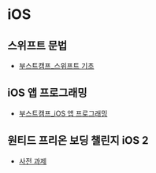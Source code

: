 # iOS
## 스위프트 문법
- [부스트캠프_스위프트 기초](https://github.com/eemdeeks/iOS/tree/main/boostcourse/%EC%8A%A4%EC%9C%84%ED%94%84%ED%8A%B8%20%EA%B8%B0%EC%B4%88)
## iOS 앱 프로그래밍
- [부스트캠프_iOS 앱 프로그래밍](https://github.com/eemdeeks/iOS/tree/main/boostcourse/iOS%20%EC%95%B1%20%ED%94%84%EB%A1%9C%EA%B7%B8%EB%9E%98%EB%B0%8D)

## 원티드 프리온 보딩 챌린지 iOS 2
- [사전 과제](https://github.com/eemdeeks/iOS/tree/main/%EC%9B%90%ED%8B%B0%EB%93%9C/%ED%94%84%EB%A6%AC%EC%98%A8%EB%B3%B4%EB%94%A9_2%EC%B0%A8_%EC%82%AC%EC%A0%84%EA%B3%BC%EC%A0%9C/LoadImage)
